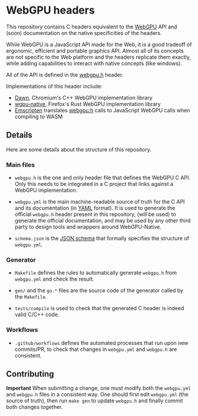 # WebGPU headers

This repository contains C headers equivalent to the [WebGPU](https://gpuweb.github.io/gpuweb/) API and (soon) documentation on the native specificities of the headers.

While WebGPU is a JavaScript API made for the Web, it is a good tradeoff of ergonomic, efficient and portable graphics API.
Almost all of its concepts are not specific to the Web platform and the headers replicate them exactly, while adding capabilities to interact with native concepts (like windows).

All of the API is defined in the [webgpu.h](./webgpu.h) header.

Implementations of this header include:

 - [Dawn](https://dawn.googlesource.com/dawn), Chromium's C++ WebGPU implementation library
 - [wgpu-native](https://github.com/gfx-rs/wgpu-native), Firefox's Rust WebGPU implementation library
 - [Emscripten](https://github.com/emscripten-core/emscripten/blob/main/src/library_webgpu.js) translates [webgpu.h](./webgpu.h) calls to JavaScript WebGPU calls when compiling to WASM

## Details

Here are some details about the structure of this repository.

### Main files

 - `webgpu.h` is the one and only header file that defines the WebGPU C API. Only this needs to be integrated in a C project that links against a WebGPU implementation.

 - `webgpu.yml` is the main machine-readable source of truth for the C API and its documentation (in [YAML](https://yaml.org/) format). It is used to generate the official `webgpu.h` header present in this repository, (will be used) to generate the official documentation, and may be used by any other third party to design tools and wrappers around WebGPU-Native.

 - `schema.json` is the [JSON schema](https://json-schema.org/) that formally specifies the structure of `webgpu.yml`.

### Generator

 - `Makefile` defines the rules to automatically generate `webgpu.h` from `webgpu.yml` and check the result.

 - `gen/` and the `go.*` files are the source code of the generator called by the `Makefile`.

 - `tests/compile` is used to check that the generated C header is indeed valid C/C++ code.

### Workflows

 - `.github/workflows` defines the automated processes that run upon new commits/PR, to check that changes in `webgpu.yml` and `webgpu.h` are consistent.

## Contributing

**Important** When submitting a change, one must modify both the `webgpu.yml` and `webgpu.h` files in a consistent way. One should first edit `webgpu.yml` (the source of truth), then run `make gen` to update `webgpu.h` and finally commit both changes together.
